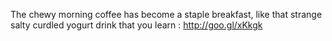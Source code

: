 The chewy morning coffee has become a staple breakfast, like that strange salty curdled yogurt drink that you learn : http://goo.gl/xKkgk